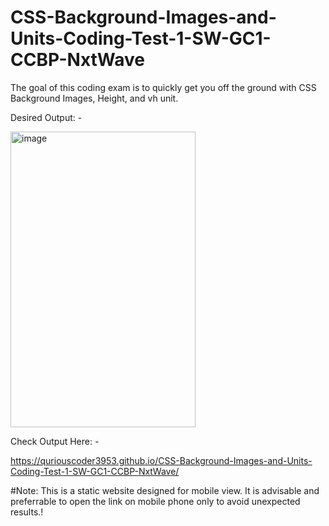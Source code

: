 # CSS-Background-Images-and-Units-Coding-Test-1-SW-GC1-CCBP-NxtWave

The goal of this coding exam is to quickly get you off the ground with CSS Background Images, Height, and vh unit.

Desired Output: -



<img width="296" height="473" alt="image" src="https://github.com/user-attachments/assets/6cd38856-c2bb-4f8f-b209-b6252b34c539" />




Check Output Here: -

https://quriouscoder3953.github.io/CSS-Background-Images-and-Units-Coding-Test-1-SW-GC1-CCBP-NxtWave/


#Note: This is a static website designed for mobile view. It is advisable and preferrable to open the link on mobile phone only to avoid unexpected results.!
